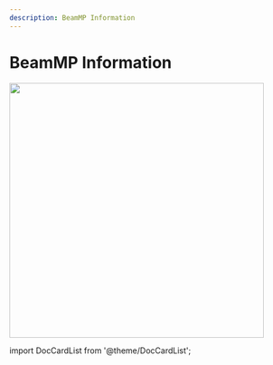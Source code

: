 ```yaml
---
description: BeamMP Information
---
```


# BeamMP Information

<div class="flex-vcenter mb-1">
<img src="https://cdn.akamai.steamstatic.com/steam/apps/284160/header.jpg" width="450px"/>
</div>

import DocCardList from '@theme/DocCardList';

<DocCardList />